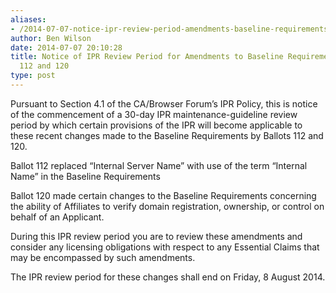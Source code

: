 ```yaml
---
aliases:
- /2014-07-07-notice-ipr-review-period-amendments-baseline-requirements-per-ballots-112-120/
author: Ben Wilson
date: 2014-07-07 20:10:28
title: Notice of IPR Review Period for Amendments to Baseline Requirements per Ballots
  112 and 120
type: post
---
```


Pursuant to Section 4.1 of the CA/Browser Forum’s IPR Policy, this is notice of the commencement of a 30-day IPR maintenance-guideline review period by which certain provisions of the IPR will become applicable to these recent changes made to the Baseline Requirements by Ballots 112 and 120.

Ballot 112 replaced “Internal Server Name” with use of the term “Internal Name” in the Baseline Requirements

Ballot 120 made certain changes to the Baseline Requirements concerning the ability of Affiliates to verify domain registration, ownership, or control on behalf of an Applicant.

During this IPR review period you are to review these amendments and consider any licensing obligations with respect to any Essential Claims that may be encompassed by such amendments.

The IPR review period for these changes shall end on Friday, 8 August 2014.